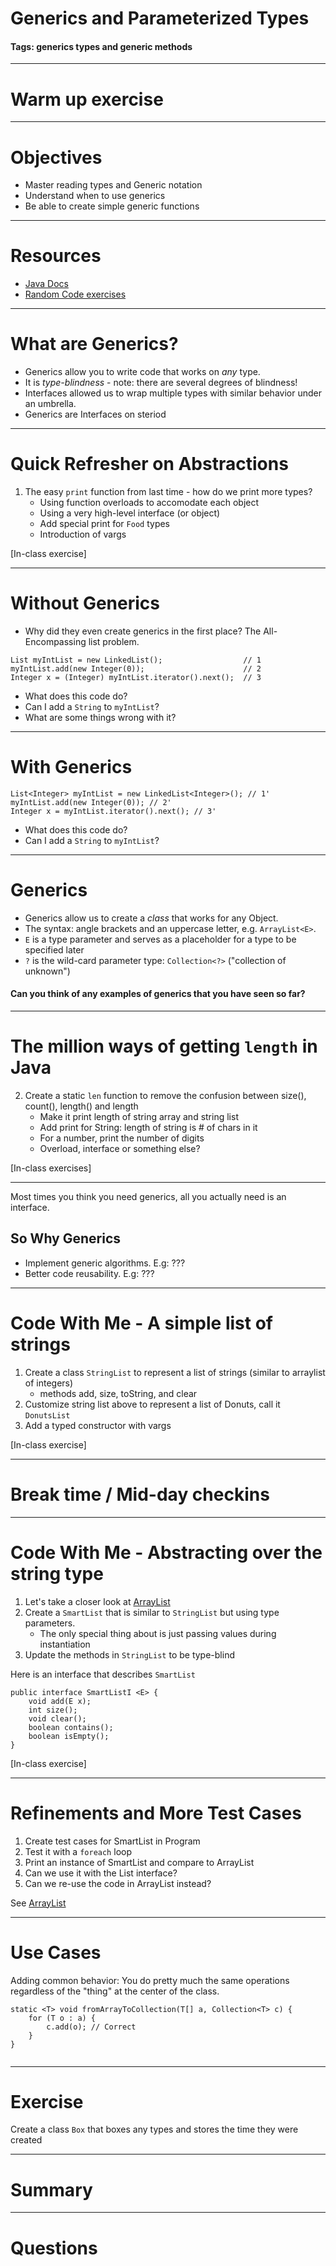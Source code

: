 # Generics and Parameterized Types 
#### Tags: generics types and generic methods
 
--- 

# Warm up exercise

---
 
# Objectives 
 
- Master reading types and Generic notation 
- Understand when to use generics 
- Be able to create simple generic functions 
 
--- 
 
# Resources 
 
- [Java Docs](https://docs.oracle.com/javase/tutorial/java/generics/types.html) 
- [Random Code exercises](https://www.cs.utexas.edu/~scottm/cs307/codingSamples.htm) 
 
--- 
 
# What are Generics? 
 
- Generics allow you to write code that works on *any* type. 
- It is *type-blindness* - note: there are several degrees of blindness! 
- Interfaces allowed us to wrap multiple types with similar behavior under an umbrella. 
- Generics are Interfaces on steriod
 
--- 
 
# Quick Refresher on Abstractions 
 
1. The easy `print` function from last time - how do we print more types? 
    - Using function overloads to accomodate each object 
    - Using a very high-level interface (or object) 
    - Add special print for `Food` types 
    - Introduction of vargs 
 
[In-class exercise] 
 
--- 
 
# Without Generics 

- Why did they even create generics in the first place? The All-Encompassing list problem.

``` 
List myIntList = new LinkedList();                  // 1 
myIntList.add(new Integer(0));                      // 2 
Integer x = (Integer) myIntList.iterator().next();  // 3         
``` 
 
- What does this code do? 
- Can I add a `String` to `myIntList`? 
- What are some things wrong with it? 
 
--- 
 
# With Generics 
 
``` 
List<Integer> myIntList = new LinkedList<Integer>(); // 1' 
myIntList.add(new Integer(0)); // 2' 
Integer x = myIntList.iterator().next(); // 3' 
``` 
 
- What does this code do? 
- Can I add a `String` to `myIntList`? 
 
--- 
 
# Generics 
 
- Generics allow us to create a *class* that works for any Object.  
- The syntax: angle brackets and an uppercase letter, e.g. `ArrayList<E>`. 
- `E` is a type parameter and serves as a placeholder for a type to be specified later 
- `?` is the wild-card parameter type: `Collection<?>` ("collection of unknown") 
 
#### Can you think of any examples of generics that you have seen so far? 
 
--- 
 
# The million ways of getting `length` in Java 
 
2. Create a static `len` function to remove the confusion between size(), count(), length() and length 
    - Make it print length of string array and string list 
    - Add print for String: length of string is # of chars in it 
    - For a number, print the number of digits 
    - Overload, interface or something else? 
 
[In-class exercises] 
 
--- 
 
Most times you think you need generics, all you actually need is an interface. 
 
So Why Generics 
------------ 
- Implement generic algorithms. E.g: ??? 
- Better code reusability. E.g: ??? 
 
--- 
 
# Code With Me - A simple list of strings 
 
1. Create a class `StringList` to represent a list of strings (similar to arraylist of integers) 
    - methods add, size, toString, and clear
2. Customize string list above to represent a list of Donuts, call it `DonutsList` 
3. Add a typed constructor with vargs 
 
[In-class exercise] 

---

# Break time / Mid-day checkins
 
--- 
 
# Code With Me - Abstracting over the string type 
 
1. Let's take a closer look at [ArrayList](https://docs.oracle.com/javase/8/docs/api/java/util/ArrayList.html) 
2. Create a `SmartList` that is similar to `StringList` but using type parameters.
    - The only special thing about is just passing values during instantiation 
3. Update the methods in `StringList` to be type-blind 
 
Here is an interface that describes `SmartList` 
``` 
public interface SmartListI <E> { 
    void add(E x); 
    int size(); 
    void clear(); 
    boolean contains(); 
    boolean isEmpty(); 
} 
``` 
 
[In-class exercise] 
 
--- 
 
# Refinements and More Test Cases 
 
1. Create test cases for SmartList in Program 
2. Test it with a `foreach` loop 
3. Print an instance of SmartList and compare to ArrayList 
4. Can we use it with the List interface?
5. Can we re-use the code in ArrayList instead?
 
See [ArrayList](https://docs.oracle.com/javase/8/docs/api/java/util/ArrayList.html) 
 
--- 
 
# Use Cases 
 
Adding common behavior: You do pretty much the same operations regardless of the "thing" at the center of the class. 
 
``` 
static <T> void fromArrayToCollection(T[] a, Collection<T> c) { 
    for (T o : a) { 
        c.add(o); // Correct 
    } 
} 
 
``` 
 
--- 
 
# Exercise

Create a class `Box` that boxes any types and stores the time they were created
 
--- 
 
# Summary 
 
 
 
--- 
 
# Questions